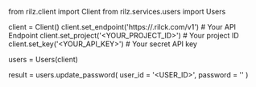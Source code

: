 from rilz.client import Client
from rilz.services.users import Users

client = Client()
client.set_endpoint('https://<REGION>.rilck.com/v1') # Your API Endpoint
client.set_project('<YOUR_PROJECT_ID>') # Your project ID
client.set_key('<YOUR_API_KEY>') # Your secret API key

users = Users(client)

result = users.update_password(
    user_id = '<USER_ID>',
    password = ''
)
